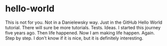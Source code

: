 # hello-world
This is not for you. Not in a Danielewsky way. Just in the GitHub Hello World tutorial.
There will sure be more tutorials.
Tests.
Ideas.
I started this journey five years ago. Then life happened.
Now I am making life happen. Again. Step by step.
I don't know if it is nice, but it is definitely interesting.
